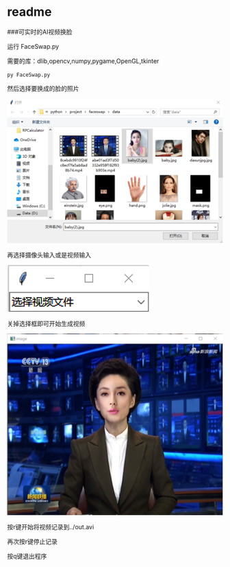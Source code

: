 # readme

###可实时的AI视频换脸

运行  FaceSwap.py

需要的库：dlib,opencv,numpy,pygame,OpenGL,tkinter

```shell
py FaceSwap.py
```

然后选择要换成的脸的照片

![1564464757393](https://github.com/gurry30/A-Simple-FaceSawp/blob/master/pic/1564464757393.png)

再选择摄像头输入或是视频输入

![1564464815780](https://github.com/gurry30/A-Simple-FaceSawp/blob/master/pic/1564464815780.png)

关掉选择框即可开始生成视频

![1564464935140](https://github.com/gurry30/A-Simple-FaceSawp/blob/master/pic/1564464935140.png)

按r键开始将视频记录到../out.avi

再次按r键停止记录

按q键退出程序
